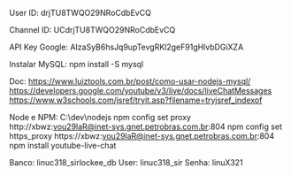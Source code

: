 User ID:
drjTU8TWQO29NRoCdbEvCQ

Channel ID:
UCdrjTU8TWQO29NRoCdbEvCQ

API Key Google:
AIzaSyB6hsJq9upTevgRKl2geF91gHlvbDGiXZA

Instalar MySQL:
npm install -S mysql

Doc:
https://www.luiztools.com.br/post/como-usar-nodejs-mysql/
https://developers.google.com/youtube/v3/live/docs/liveChatMessages
https://www.w3schools.com/jsref/tryit.asp?filename=tryjsref_indexof

Node e NPM:
C:\dev\nodejs
npm config set proxy http://xbwz:vou29laR@inet-sys.gnet.petrobras.com.br:804
npm config set https_proxy https://xbwz:vou29laR@inet-sys.gnet.petrobras.com.br:804
npm install youtube-live-chat

Banco:
linuc318_sirlockee_db
User: linuc318_sir
Senha: linuX321
